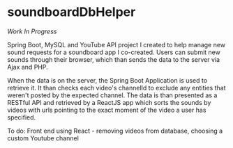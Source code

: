 # soundboardDbHelper

*Work In Progress*

Spring Boot, MySQL and YouTube API project I created to help manage new sound requests for a soundboard app I co-created.
Users can submit new sounds through their browser, which than sends the data to the server via Ajax and PHP.

When the data is on the server, the Spring Boot Application is used to retrieve it. It than checks each video's channelId to exclude any entities that weren't posted by the expected channel. The data is than presented as a RESTful API and retrieved by a ReactJS app which sorts the sounds by videos with urls pointing to the exact moment of the video a user has specified.

To do:
Front end using React - removing videos from database, choosing a custom Youtube channel
